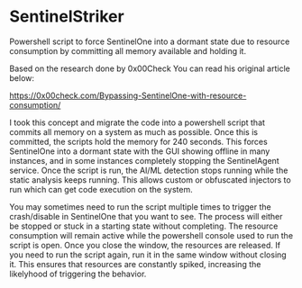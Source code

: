 # SentinelStriker
Powershell script to force SentinelOne into a dormant state due to resource consumption by committing all memory available and holding it.

Based on the research done by 0x00Check You can read his original article below: 

https://0x00check.com/Bypassing-SentinelOne-with-resource-consumption/

I took this concept and migrate the code into a powershell script that commits all memory on a system as much as possible. Once this is committed, the scripts hold the memory for 240 seconds. This forces SentinelOne into a dormant state with the GUI showing offline in many instances, and in some instances completely stopping the SentinelAgent service. Once the script is run, the AI/ML detection stops running while the static analysis keeps running. This allows custom or obfuscated injectors to run which can get code execution on the system. 

You may sometimes need to run the script multiple times to trigger the crash/disable in SentinelOne that you want to see. The process will either be stopped or stuck in a starting state without completing. The resource consumption will remain active while the powershell console used to run the script is open. Once you close the window, the resources are released. If you need to run the script again, run it in the same window without closing it. This ensures that resources are constantly spiked, increasing the likelyhood of triggering the behavior. 

